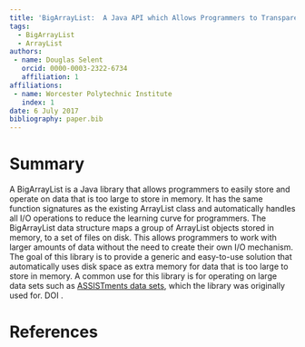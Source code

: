 ```yaml
---
title: 'BigArrayList:  A Java API which Allows Programmers to Transparently Use Disk Space as Additional Memory'
tags:
  - BigArrayList
  - ArrayList
authors:
 - name: Douglas Selent
   orcid: 0000-0003-2322-6734
   affiliation: 1
affiliations:
 - name: Worcester Polytechnic Institute
   index: 1
date: 6 July 2017
bibliography: paper.bib
---
```


# Summary

A BigArrayList is a Java library that allows programmers to easily store and operate on data that is too large to store in memory. It has the same function signatures as the existing ArrayList class and automatically handles all I/O operations to reduce the learning curve for programmers. The BigArrayList data structure maps a group of ArrayList objects stored in memory, to a set of files on disk. This allows programmers to work with larger amounts of data without the need to create their own I/O mechanism. The goal of this library is to provide a generic and easy-to-use solution that automatically uses disk space as extra memory for data that is too large to store in memory. A common use for this library is for operating on large data sets such as [ASSISTments data sets](https://sites.google.com/site/assistmentsdata/home), which the library was originally used for.
DOI <insert DOI here>.

# References
